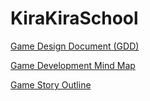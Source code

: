 # KiraKiraSchool

[Game Design Document (GDD)](https://docs.google.com/document/d/1DezB452UXJKx70FuJLps4I--XwGuMqiM4TmrgbIdKw0/edit?usp=sharing)

[Game Development Mind Map](https://www.mindomo.com/mindmap/81f3efe73b4242bea73d9498bdb68903)

[Game Story Outline](https://www.wattpad.com/1476344647-kira-kira-game-draft-kirakira-school-outline)
